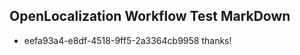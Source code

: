 ## OpenLocalization Workflow Test MarkDown
* eefa93a4-e8df-4518-9ff5-2a3364cb9958 
thanks!<!--HONumber=Mar16_HO1-->

